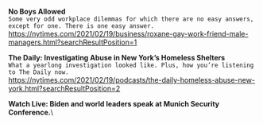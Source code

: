 **No Boys Allowed**\
`Some very odd workplace dilemmas for which there are no easy answers, except for one. There is one easy answer.`\
https://nytimes.com/2021/02/19/business/roxane-gay-work-friend-male-managers.html?searchResultPosition=1

**The Daily: Investigating Abuse in New York’s Homeless Shelters**\
`What a yearlong investigation looked like. Plus, how you’re listening to The Daily now.`\
https://nytimes.com/2021/02/19/podcasts/the-daily-homeless-abuse-new-york.html?searchResultPosition=2

**Watch Live: Biden and world leaders speak at Munich Security Conference.**\
